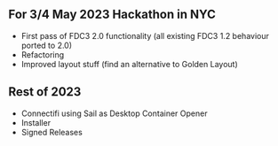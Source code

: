 ## For 3/4 May 2023 Hackathon in NYC

- First pass of FDC3 2.0 functionality (all existing FDC3 1.2 behaviour ported to 2.0)
- Refactoring
- Improved layout stuff (find an alternative to Golden Layout)

## Rest of 2023

- Connectifi using Sail as Desktop Container Opener
- Installer
- Signed Releases
